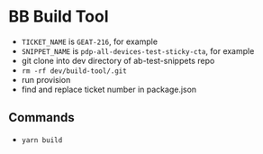 # BB Build Tool

- `TICKET_NAME` is `GEAT-216`, for example
- `SNIPPET_NAME` is `pdp-all-devices-test-sticky-cta`, for example
- git clone into dev directory of ab-test-snippets repo
- `rm -rf dev/build-tool/.git`
- run provision
- find and replace ticket number in package.json

## Commands

* `yarn build`
